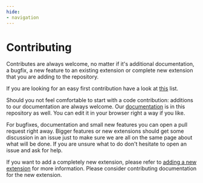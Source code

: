 ```yaml
---
hide:
- navigation
---
```


# Contributing

Contributes are always welcome, no matter if it's additional documentation, a bugfix, a new feature to an existing extension or complete new extension that you are adding to the repository. 

If you are looking for an easy first contribution have a look at [this](https://github.com/JetBrains/MPS-extensions/labels/good%20first%20issue) list.

Should you not feel comfortable to start with a code contribution: additions to our documentation are always welcome. 
Our [documentation](https://github.com/JetBrains/MPS-extensions/tree/master/docs) is in this repository as well. You can edit it in your browser right a way if you like.

For bugfixes, documentation and small new features you can open a pull request right away. Bigger features or new extensions should get some discussion in an issue just to make sure we are all on the same page about what will be done. If you are unsure what to do don't hesitate to open an issue and ask for help.

If you want to add a completely new extension, please refer to [adding a new extension](adding.md) for more information.
Please consider contributing documentation for the new extension.   
